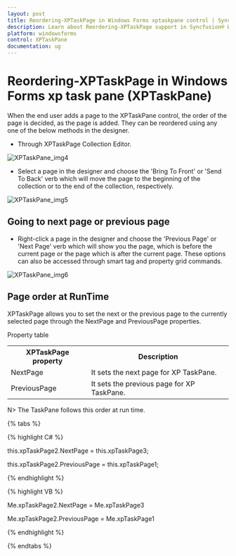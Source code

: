 ```yaml
---
layout: post
title: Reordering-XPTaskPage in Windows Forms xptaskpane control | Syncfusion®
description: Learn about Reordering-XPTaskPage support in Syncfusion® Windows Forms xptaskpane (XPTaskPane) control and more details.
platform: windowsforms
control: XPTaskPane
documentation: ug
---
```


# Reordering-XPTaskPage in Windows Forms xp task pane (XPTaskPane)

When the end user adds a page to the XPTaskPane control, the order of the page is decided, as the page is added. They can be reordered using any one of the below methods in the designer.

* Through XPTaskPage Collection Editor.

![XPTaskPane_img4](XPTaskPane-Control_images/XPTaskPane_img4.jpeg)



* Select a page in the designer and choose the 'Bring To Front' or 'Send To Back' verb which will move the page to the beginning of the collection or to the end of the collection, respectively.

![XPTaskPane_img5](XPTaskPane-Control_images/XPTaskPane_img5.jpeg)



## Going to next page or previous page

* Right-click a page in the designer and choose the 'Previous Page' or 'Next Page' verb which will show you the page, which is before the current page or the page which is after the current page. These options can also be accessed through smart tag and property grid commands.

![XPTaskPane_img6](XPTaskPane-Control_images/XPTaskPane_img6.jpeg)



## Page order at RunTime

XPTaskPage allows you to set the next or the previous page to the currently selected page through the NextPage and PreviousPage properties.

Property table

<table>
<tr>
<th>
XPTaskPage property</th><th>
Description</th></tr>
<tr>
<td>
NextPage</td><td>
It sets the next page for XP TaskPane.</td></tr>
<tr>
<td>
PreviousPage</td><td>
It sets the previous page for XP TaskPane.</td></tr>
</table>


N> The TaskPane follows this order at run time.

{% tabs %}

{% highlight C# %}



this.xpTaskPage2.NextPage = this.xpTaskPage3;

this.xpTaskPage2.PreviousPage = this.xpTaskPage1;

{% endhighlight %}

{% highlight VB %}



Me.xpTaskPage2.NextPage = Me.xpTaskPage3

Me.xpTaskPage2.PreviousPage = Me.xpTaskPage1

{% endhighlight %}

{% endtabs %}
